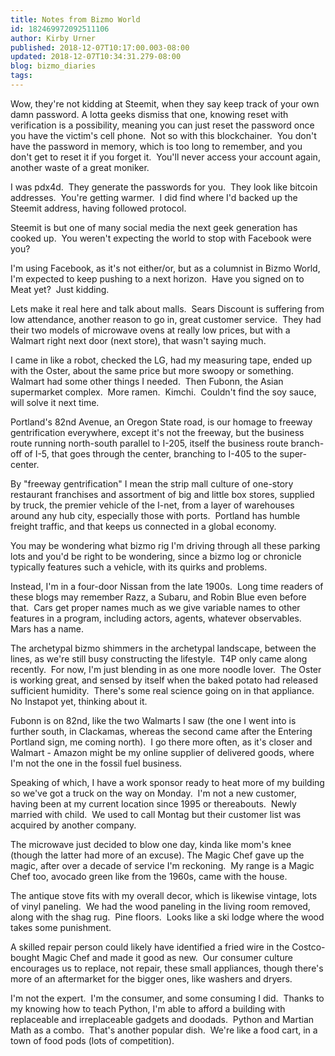 ```yaml
---
title: Notes from Bizmo World
id: 182469972092511106
author: Kirby Urner
published: 2018-12-07T10:17:00.003-08:00
updated: 2018-12-07T10:34:31.279-08:00
blog: bizmo_diaries
tags: 
---
```


Wow, they're not kidding at Steemit, when they say keep track of your own damn password. A lotta geeks dismiss that one, knowing reset with verification is a possibility, meaning you can just reset the password once you have the victim's cell phone.  Not so with this blockchainer.  You don't have the password in memory, which is too long to remember, and you don't get to reset it if you forget it.  You'll never access your account again, another waste of a great moniker.

I was pdx4d.  They generate the passwords for you.  They look like bitcoin addresses.  You're getting warmer.  I did find where I'd backed up the Steemit address, having followed protocol.

Steemit is but one of many social media the next geek generation has cooked up.  You weren't expecting the world to stop with Facebook were you?

I'm using Facebook, as it's not either/or, but as a columnist in Bizmo World, I'm expected to keep pushing to a next horizon.  Have you signed on to Meat yet?  Just kidding.

Lets make it real here and talk about malls.  Sears Discount is suffering from low attendance, another reason to go in, great customer service.  They had their two models of microwave ovens at really low prices, but with a Walmart right next door (next store), that wasn't saying much.

I came in like a robot, checked the LG, had my measuring tape, ended up with the Oster, about the same price but more swoopy or something.  Walmart had some other things I needed.  Then Fubonn, the Asian supermarket complex.  More ramen.  Kimchi.  Couldn't find the soy sauce, will solve it next time.

Portland's 82nd Avenue, an Oregon State road, is our homage to freeway gentrification everywhere, except it's not the freeway, but the business route running north-south parallel to I-205, itself the business route branch-off of I-5, that goes through the center, branching to I-405 to the super-center.

By "freeway gentrification" I mean the strip mall culture of one-story restaurant franchises and assortment of big and little box stores, supplied by truck, the premier vehicle of the I-net, from a layer of warehouses around any hub city, especially those with ports.  Portland has humble freight traffic, and that keeps us connected in a global economy.

You may be wondering what bizmo rig I'm driving through all these parking lots and you'd be right to be wondering, since a bizmo log or chronicle typically features such a vehicle, with its quirks and problems.

Instead, I'm in a four-door Nissan from the late 1900s.  Long time readers of these blogs may remember Razz, a Subaru, and Robin Blue even before that.  Cars get proper names much as we give variable names to other features in a program, including actors, agents, whatever observables.  Mars has a name.

The archetypal bizmo shimmers in the archetypal landscape, between the lines, as we're still busy constructing the lifestyle.  T4P only came along recently.  For now, I'm just blending in as one more noodle lover.  The Oster is working great, and sensed by itself when the baked potato had released sufficient humidity.  There's some real science going on in that appliance.  No Instapot yet, thinking about it.

Fubonn is on 82nd, like the two Walmarts I saw (the one I went into is further south, in Clackamas, whereas the second came after the Entering Portland sign, me coming north).  I go there more often, as it's closer and Walmart - Amazon might be my online supplier of delivered goods, where I'm not the one in the fossil fuel business.

Speaking of which, I have a work sponsor ready to heat more of my building so we've got a truck on the way on Monday.  I'm not a new customer, having been at my current location since 1995 or thereabouts.  Newly married with child.  We used to call Montag but their customer list was acquired by another company.

The microwave just decided to blow one day, kinda like mom's knee (though the latter had more of an excuse). The Magic Chef gave up the magic, after over a decade of service I'm reckoning.  My range is a Magic Chef too, avocado green like from the 1960s, came with the house. 

The antique stove fits with my overall decor, which is likewise vintage, lots of vinyl paneling.  We had the wood paneling in the living room removed, along with the shag rug.  Pine floors.  Looks like a ski lodge where the wood takes some punishment.

A skilled repair person could likely have identified a fried wire in the Costco-bought Magic Chef and made it good as new.  Our consumer culture encourages us to replace, not repair, these small appliances, though there's more of an aftermarket for the bigger ones, like washers and dryers.

I'm not the expert.  I'm the consumer, and some consuming I did.  Thanks to my knowing how to teach Python, I'm able to afford a building with replaceable and irreplaceable gadgets and doodads.  Python and Martian Math as a combo.  That's another popular dish.  We're like a food cart, in a town of food pods (lots of competition).